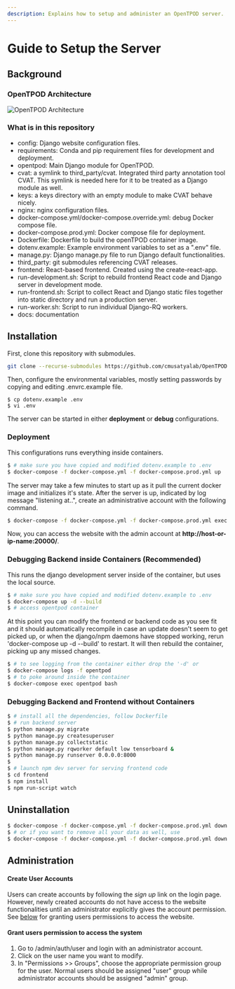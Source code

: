 ```yaml
---
description: Explains how to setup and administer an OpenTPOD server.
---
```


# Guide to Setup the Server

## Background

### OpenTPOD Architecture

![OpenTPOD Architecture](tpod-arch.png)

### What is in this repository

* config: Django website configuration files.
* requirements: Conda and pip requirement files for development and deployment.
* opentpod: Main Django module for OpenTPOD.
* cvat: a symlink to third_party/cvat. Integrated third party annotation tool CVAT. This symlink is needed here for it to be treated as a Django module as well.
* keys: a keys directory with an empty module to make CVAT behave nicely.
* nginx: nginx configuration files.
* docker-compose.yml/docker-compose.override.yml: debug Docker compose file.
* docker-compose.prod.yml: Docker compose file for deployment.
* Dockerfile: Dockerfile to build the openTPOD container image.
* dotenv.example: Example environment variables to set as a ".env" file.
* manage.py: Django manage.py file to run Django default functionalities.
* third_party: git submodules referencing CVAT releases.
* frontend: React-based frontend. Created using the create-react-app.
* run-development.sh: Script to rebuild frontend React code and Django
  server in development mode.
* run-frontend.sh: Script to collect React and Django static files together into
  static directory and run a production server.
* run-worker.sh: Script to run individual Django-RQ workers.
* docs: documentation

## Installation

First, clone this repository with submodules.

```bash
git clone --recurse-submodules https://github.com/cmusatyalab/OpenTPOD.git
```

Then, configure the environmental variables, mostly setting passwords by copying
and editing .envrc.example file.

```
$ cp dotenv.example .env
$ vi .env
```

The server can be started in either **deployment** or **debug** configurations.

### Deployment

This configurations runs everything inside containers.

```bash
$ # make sure you have copied and modified dotenv.example to .env
$ docker-compose -f docker-compose.yml -f docker-compose.prod.yml up
```

The server may take a few minutes to start up as it pull the current docker
image and initializes it's state. After the server is up, indicated by log
message "listening at..", create an administrative account with the following
command.

```bash
$ docker-compose -f docker-compose.yml -f docker-compose.prod.yml exec opentpod bash -c "python manage.py createsuperuser"
```

Now, you can access the website with the admin account at **http://host-or-ip-name:20000/**.

### Debugging Backend inside Containers (Recommended)

This runs the django development server inside of the container, but uses
the local source.

```bash
$ # make sure you have copied and modified dotenv.example to .env
$ docker-compose up -d --build
$ # access opentpod container
```

At this point you can modify the frontend or backend code as you see fit and
it should automatically recompile in case an update doesn't seem to get picked
up, or when the django/npm daemons have stopped working, rerun 'docker-compose
up -d --build' to restart. It will then rebuild the container, picking up any
missed changes.

```bash
$ # to see logging from the container either drop the '-d' or
$ docker-compose logs -f opentpod
$ # to poke around inside the container
$ docker-compose exec opentpod bash
```

### Debugging Backend and Frontend without Containers

```bash
$ # install all the dependencies, follow Dockerfile
$ # run backend server
$ python manage.py migrate
$ python manage.py createsuperuser
$ python manage.py collectstatic
$ python manage.py rqworker default low tensorboard &
$ python manage.py runserver 0.0.0.0:8000
$
$ # launch npm dev server for serving frontend code
$ cd frontend
$ npm install
$ npm run-script watch
```

## Uninstallation

```bash
$ docker-compose -f docker-compose.yml -f docker-compose.prod.yml down
$ # or if you want to remove all your data as well, use
$ docker-compose -f docker-compose.yml -f docker-compose.prod.yml down -v
```


## Administration

#### Create User Accounts

Users can create accounts by following the *sign up* link on the login page.
However, newly created accounts do not have access to the website functionalities
until an administrator explicitly gives the account permission.
See [below](####Grant-users-permission-to-access-the-system) for granting users permissions to access the website.

#### Grant users permission to access the system

1. Go to /admin/auth/user and login with an administrator account.
2. Click on the user name you want to modify.
3. In "Permissions >> Groups", choose the appropriate permission group for the user. Normal users should be assigned "user" group while administrator accounts should be assigned "admin" group.
